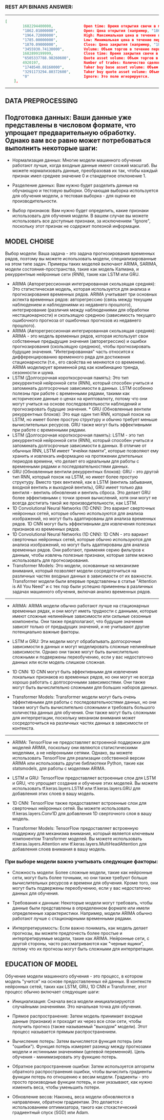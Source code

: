 ### REST API BINANS ANSWER:
___
```json 
[
        1682294400000,              Open time: Время открытия свечи в миллисекундах (например, 1682294400000).
        "1862.01000000",            Open: Цена открытия (например, "1862.01000000").
        "1964.72000000",            High: Максимальная цена в течение периода свечи (например, "1964.72000000"). 
        "1785.00000000",            Low: Минимальная цена в течение периода свечи (например, "1785.00000000").
        "1870.09000000",            Close: Цена закрытия (например, "1870.09000000").
        "3455930.74130000",         Volume: Объем торгов в течение периода свечи (например, "3455930.74130000"). 
        1682899199999,              Close time: Время закрытия свечи в миллисекундах (например, 1682899199999).
        "6505337788.98260600",      Quote asset volume: Объем торгов в котируемой валюте (например, "6505337788.98260600"). 
        4920197,                    Number of trades: Количество сделок (например, 4920197).
        "1748540.88160000",         Taker buy base asset volume: Объем покупки основного актива, совершенный "тейкерами" (например, "1748540.88160000").
        "3291173294.80372600",      Taker buy quote asset volume: Объем покупки котируемого актива, совершенный "тейкерами" (например, "3291173294.80372600").
        "0"                         Ignore: Это поле игнорируется. 
    ],
```
___
## DATA PREPROCESSING

## Подготовка данных: Ваши данные уже представлены в числовом формате, что упрощает предварительную обработку. Однако вам все равно может потребоваться выполнить некоторые шаги:

  * Нормализация данных: Многие модели машинного обучения работают лучше, когда входные данные имеют схожий масштаб. Вы можете нормализовать данные, преобразовав их так, чтобы каждый признак имел среднее значение 0 и стандартное отклонение 1.

  * Разделение данных: Вам нужно будет разделить данные на обучающую и тестовую выборки. Обучающая выборка используется для обучения модели, а тестовая выборка - для оценки ее производительности.

  * Выбор признаков: Вам нужно будет определить, какие признаки использовать для обучения модели. В вашем случае вы можете использовать все доступные признаки, за исключением "Ignore", поскольку этот признак не содержит полезной информации.
  
  
## MODEL CHOISE

Выбор модели: Ваша задача - это задача прогнозирования временных рядов, поэтому вы можете использовать модели, специализированные на этом типе задач. Примеры таких моделей включают ARIMA, SARIMA, модели состояния-пространства, такие как модель Калмана, и рекуррентные нейронные сети (RNN), такие как LSTM или GRU.

  * ARIMA (Авторегрессионная интегрированная скользящая средняя): Это статистическая модель, которая используется для анализа и прогнозирования временных рядов. ARIMA учитывает три основных аспекта временных рядов: авторегрессию (связь между текущим наблюдением и наблюдениями из недавнего прошлого), интегрирование (различия между наблюдениями для обработки нестационарности) и скользящую среднюю (зависимость текущего ошибочного прогноза от ошибочных прогнозов из недавнего прошлого).
  * ARIMA (Авторегрессионная интегрированная скользящая средняя): ARIMA - это модель временных рядов, которая использует свои собственные предыдущие значения (авторегрессию) и ошибки прогнозирования (скользящую среднюю), чтобы прогнозировать будущие значения. "Интегрированная" часть относится к дифференцированию временного ряда для достижения стационарности (т.е., его свойства не меняются со временем). ARIMA моделирует временной ряд как комбинацию тренда, сезонности и шума.
  * LSTM (Долгосрочная короткосрочная память): Это тип рекуррентной нейронной сети (RNN), который способен учиться и запоминать долгосрочные зависимости в данных. LSTM особенно полезны при работе с временными рядами, такими как исторические данные о ценах на криптовалюту, потому что они могут учиться на основе последовательности наблюдений и прогнозировать будущие значения.  * GRU (Обновленные вентили рекуррентных блоков): Это еще один тип RNN, который похож на LSTM, но имеет более простую структуру и обычно требует меньше вычислительных ресурсов. GRU также могут быть эффективными при работе с временными рядами.  
  * LSTM (Долгосрочная короткосрочная память): LSTM - это тип рекуррентной нейронной сети (RNN), который способен учиться и запоминать долгосрочные зависимости в данных. В отличие от обычных RNN, LSTM имеет "ячейки памяти", которые позволяют ему хранить и извлекать информацию на протяжении длительных периодов времени, что делает его идеальным для работы с временными рядами и последовательностями данных.
  * GRU (Обновленные вентили рекуррентных блоков): GRU - это другой тип RNN, который похож на LSTM, но имеет более простую структуру. Вместо трех вентилей, как в LSTM (вентиль забывания, входной вентиль и выходной вентиль), GRU имеет только два вентиля - вентиль обновления и вентиль сброса. Это делает GRU более эффективными с точки зрения вычислений, хотя они могут не всегда достигать такой же производительности, как LSTM.
  * 1D Convolutional Neural Networks (1D CNN): Это вариант сверточных нейронных сетей, которые обычно используются для анализа изображений, но могут быть адаптированы для анализа временных рядов. 1D CNN могут быть эффективными для извлечения полезных признаков из временных рядов.
  * 1D Convolutional Neural Networks (1D CNN): 1D CNN - это вариант сверточных нейронных сетей, которые обычно используются для анализа изображений, но могут быть адаптированы для анализа временных рядов. Они работают, применяя серию фильтров к данным, чтобы извлечь полезные признаки, которые затем можно использовать для прогнозирования.
  * Transformer Models: Это модели, основанные на механизме внимания, который позволяет модели сосредоточиться на различных частях входных данных в зависимости от их важности. Transformer модели были впервые представлены в статье "Attention is All You Need" и с тех пор были успешно применены в различных задачах машинного обучения, включая анализ временных рядов.

___

  * ARIMA: ARIMA модели обычно работают лучше на стационарных временных рядах, и они могут иметь трудности с данными, которые имеют сложные нелинейные зависимости или сильные сезонные компоненты. Они также предполагают, что будущие значения зависят только от предыдущих значений, и не учитывают другие потенциально важные факторы.

  * LSTM и GRU: Эти модели могут обрабатывать долгосрочные зависимости в данных и могут моделировать сложные нелинейные зависимости. Однако они также могут быть вычислительно сложными и подвержены переобучению, если у вас недостаточно данных или если модель слишком сложная.

  * 1D CNN: 1D CNN могут быть эффективными для извлечения локальных признаков из временных рядов, но они могут не всегда хорошо работать с долгосрочными зависимостями. Они также могут быть вычислительно сложными для больших наборов данных.

  * Transformer Models: Transformer модели могут быть очень эффективными для работы с последовательностями данных, но они также могут быть вычислительно сложными и требовать большого количества данных для обучения. Они также могут быть сложными для интерпретации, поскольку механизм внимания может сосредоточиться на различных частях данных в зависимости от контекста.
___

  * ARIMA: TensorFlow не предоставляет встроенной поддержки для моделей ARIMA, поскольку они являются статистическими моделями, а не нейронными сетями. Однако, вы можете использовать TensorFlow для реализации собственной версии ARIMA или использовать другие библиотеки Python, такие как statsmodels, для работы с моделями ARIMA.

  * LSTM и GRU: TensorFlow предоставляет встроенные слои для LSTM и GRU, что упрощает создание и обучение этих моделей. Вы можете использовать tf.keras.layers.LSTM или tf.keras.layers.GRU для добавления этих слоев в вашу модель.

  * 1D CNN: TensorFlow также предоставляет встроенные слои для сверточных нейронных сетей. Вы можете использовать tf.keras.layers.Conv1D для добавления 1D сверточного слоя в вашу модель.

  * Transformer Models: TensorFlow предоставляет встроенную поддержку для механизма внимания, который является ключевым компонентом Transformer моделей. Вы можете использовать tf.keras.layers.Attention или tf.keras.layers.MultiHeadAttention для добавления слоев внимания в вашу модель.



### При выборе модели важно учитывать следующие факторы:

  * Сложность модели: Более сложные модели, такие как нейронные сети, могут быть более точными, но они также требуют больше вычислительных ресурсов и времени для обучения. Кроме того, они могут быть подвержены переобучению, если у вас недостаточно данных для обучения.

  * Требования к данным: Некоторые модели могут требовать, чтобы данные были представлены в определенном формате или имели определенные характеристики. Например, модели ARIMA обычно работают лучше с стационарными временными рядами.

  * Интерпретируемость: Если важно понимать, как модель делает прогнозы, вы можете предпочесть более простые и интерпретируемые модели, такие как ARIMA. Нейронные сети, с другой стороны, часто рассматриваются как "черные ящики", потому что их прогнозы могут быть сложными для интерпретации.



## EDUCATION OF MODEL

Обучение модели машинного обучения - это процесс, в котором модель "учится" на основе предоставленных ей данных. В контексте нейронных сетей, таких как LSTM, GRU, 1D CNN и Transformer, этот процесс обычно включает следующие шаги:

  * Инициализация: Сначала веса модели инициализируются случайными значениями. Это начальная точка для обучения.

  * Прямое распространение: Затем модель принимает входные данные (признаки) и проходит их через все слои сети, чтобы получить прогноз (также называемый "выходом" модели). Этот процесс называется прямым распространением.

  * Вычисление потерь: Затем вычисляется функция потерь (или "ошибки"). Функция потерь измеряет разницу между прогнозами модели и истинными значениями (целевой переменной). Цель обучения - минимизировать эту функцию потерь.

  * Обратное распространение ошибки: Затем используется алгоритм обратного распространения ошибки, чтобы вычислить градиенты функции потерь по отношению к весам модели. Градиенты - это просто производные функции потерь, и они указывают, как нужно изменить веса, чтобы уменьшить потери.

  * Обновление весов: Наконец, веса модели обновляются в направлении, обратном градиентам. Это делается с использованием оптимизатора, такого как стохастический градиентный спуск (SGD) или Adam.

































